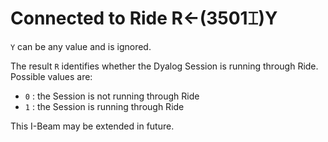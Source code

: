 
<!-- Hidden search keywords -->
<div style="display: none;">
  3501⌶
</div>

<h1 class="heading"><span class="name">Connected to Ride</span> <span class="command">R←(3501⌶)Y</span></h1>

`Y` can be any value and is ignored.

The result `R` identifies whether the Dyalog Session is running through Ride. Possible values are:

- `0` : the Session is not running through Ride
- `1` : the Session is running through Ride

This I-Beam may be extended in future.
